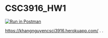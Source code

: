 # CSC3916_HW1

[![Run in Postman](https://run.pstmn.io/button.svg)](https://app.getpostman.com/run-collection/1ac65ac7a6ed2fe3a648#?env%5BHW1%5D=W3sia2V5IjoiZWNob19ib2R5IiwidmFsdWUiOiJIZWxsbyBXb3JsZCIsImVuYWJsZWQiOnRydWV9LHsia2V5IjoidXJsIiwidmFsdWUiOiJodHRwczovL2toYW5nbmd1eWVuY3NjaTM5MTYuaGVyb2t1YXBwLmNvbS8iLCJlbmFibGVkIjp0cnVlfV0=)

https://khangnguyencsci3916.herokuapp.com/
.
.
